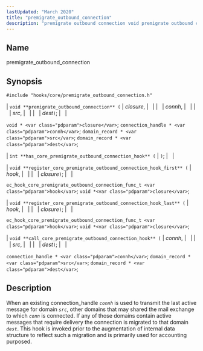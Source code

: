 ```yaml
---
lastUpdated: "March 2020"
title: "premigrate_outbound_connection"
description: "premigrate outbound connection void premigrate outbound connection closure connh src dest void closure connection handle connh domain record src domain record dest int has core premigrate outbound connection hook void register core premigrate outbound connection hook first hook closure ec hook core premigrate outbound connection func t hook void closure..."
---
```


<a name="hooks.core.premigrate_outbound_connection"></a> 
## Name

premigrate_outbound_connection

## Synopsis

`#include "hooks/core/premigrate_outbound_connection.h"`

| `void **premigrate_outbound_connection** (` | <var class="pdparam">closure</var>, |   |
|   | <var class="pdparam">connh</var>, |   |
|   | <var class="pdparam">src</var>, |   |
|   | <var class="pdparam">dest</var>`)`; |   |

`void * <var class="pdparam">closure</var>`;
`connection_handle * <var class="pdparam">connh</var>`;
`domain_record * <var class="pdparam">src</var>`;
`domain_record * <var class="pdparam">dest</var>`;

| `int **has_core_premigrate_outbound_connection_hook** (` | `)`; |   |

| `void **register_core_premigrate_outbound_connection_hook_first** (` | <var class="pdparam">hook</var>, |   |
|   | <var class="pdparam">closure</var>`)`; |   |

`ec_hook_core_premigrate_outbound_connection_func_t <var class="pdparam">hook</var>`;
`void *<var class="pdparam">closure</var>`;

| `void **register_core_premigrate_outbound_connection_hook_last** (` | <var class="pdparam">hook</var>, |   |
|   | <var class="pdparam">closure</var>`)`; |   |

`ec_hook_core_premigrate_outbound_connection_func_t <var class="pdparam">hook</var>`;
`void *<var class="pdparam">closure</var>`;

| `void **call_core_premigrate_outbound_connection_hook** (` | <var class="pdparam">connh</var>, |   |
|   | <var class="pdparam">src</var>, |   |
|   | <var class="pdparam">dest</var>`)`; |   |

`connection_handle * <var class="pdparam">connh</var>`;
`domain_record * <var class="pdparam">src</var>`;
`domain_record * <var class="pdparam">dest</var>`;<a name="idp29763600"></a> 
## Description

When an existing connection_handle *`connh`* is used to transmit the last active message for domain *`src`*, other domains that may shared the mail exchange to which *`conn`* is connected. If any of those domains contain active messages that require delivery the connection is migrated to that domain *`dest`*. This hook is invoked prior to the augmentation of internal data structure to reflect such a migration and is primarily used for accounting purposed.